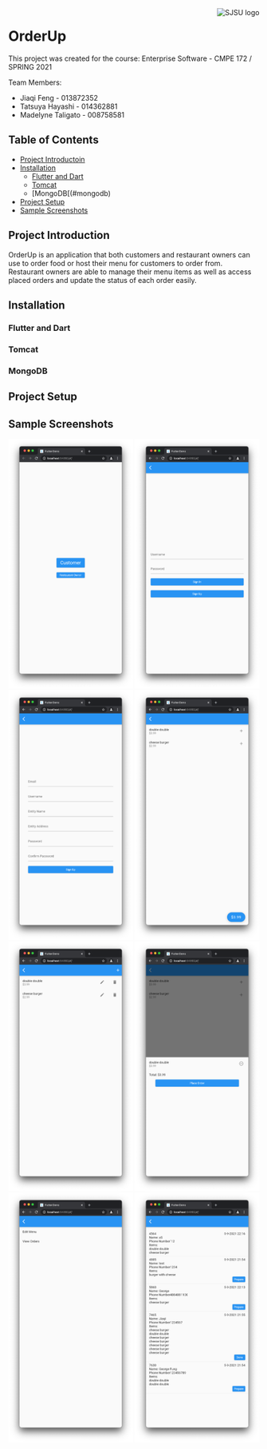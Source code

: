<a href="https://sjsu.edu/">
  <img src="https://www.sjsu.edu/aspis/media/brand/logo-sjsu.svg" alt="SJSU logo"
  title="SJSU" align="right" heigh="60" />
</a>

# OrderUp

This project was created for the course: Enterprise Software - CMPE 172 / SPRING 2021

Team Members:
- Jiaqi Feng - 013872352
- Tatsuya Hayashi - 014362881
- Madelyne Taligato - 008758581

## Table of Contents

- [Project Introductoin](#project-introduction)
- [Installation](#installation)
  - [Flutter and Dart](#flutter-and-dart)
  - [Tomcat](#tomcat)
  - [MongoDB[(#mongodb)
- [Project Setup](#project-setup)
- [Sample Screenshots](#sample-screenshots)

## Project Introduction

OrderUp is an application that both customers and restaurant owners can use to order food or host their menu for customers to order from. Restaurant owners are able to manage their menu items as well as access placed orders and update the status of each order easily.

## Installation

### Flutter and Dart

### Tomcat

### MongoDB

## Project Setup

## Sample Screenshots
<img src="images/Sample_Demo_Screenshots/main_page.png" width="250" height="500">
<img src="images/Sample_Demo_Screenshots/login.png" width="250" height="500">
<img src="images/Sample_Demo_Screenshots/create_an_account.png" width="250" height="500">
<img src="images/Sample_Demo_Screenshots/customer_screen_1.png" width="250" height="500">
<img src="images/Sample_Demo_Screenshots/customer_screen_2.png" width="250" height="500">
<img src="images/Sample_Demo_Screenshots/customer_screen_3.png" width="250" height="500">
<img src="images/Sample_Demo_Screenshots/restaurant_screen_1.png" width="250" height="500">
<img src="images/Sample_Demo_Screenshots/restaurant_screen_2.png" width="250" height="500">
